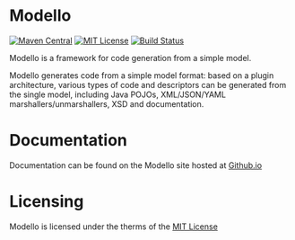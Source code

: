 Modello
=======================

[![Maven Central](https://img.shields.io/maven-central/v/org.codehaus.modello/modello.svg?label=Maven%20Central)](http://search.maven.org/#search%7Cga%7C1%7Cg%3A%22org.codehaus.modello%22%20a%3A%22modello%22)
[![MIT License](https://img.shields.io/github/license/codehaus-plexus/modello.svg?label=License)](http://www.apache.org/licenses/)
[![Build Status](https://travis-ci.org/codehaus-plexus/modello.svg?branch=master)](https://travis-ci.org/codehaus-plexus/modello)

Modello is a framework for code generation from a simple model.

Modello generates code from a simple model format: based on a plugin architecture, various types of code and descriptors can be generated from the single model, including Java POJOs, XML/JSON/YAML marshallers/unmarshallers, XSD and documentation.

# Documentation

Documentation can be found on the Modello site hosted at [Github.io](http://codehaus-plexus.github.io/modello/)

# Licensing

Modello is licensed under the therms of the [MIT License](http://opensource.org/licenses/mit-license.php)
